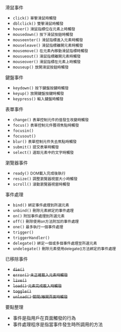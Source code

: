 滑鼠事件
- `click()` <small>單擊滑鼠時觸發</small>
- `dblclick()` <small>雙擊滑鼠時觸發</small>
- `hover()` <small>滑鼠指標位在元素上時觸發</small>
- `mousedown()` <small>按下滑鼠按鈕時觸發</small>
- `mouseenter()` <small>滑鼠指標進入元素時觸發</small>
- `mouseleave()` <small>滑鼠指標離開元素時觸發</small>
- `mousemove()` <small>在元素內移動滑鼠指標時觸發</small>
- `mousueout()` <small>滑鼠指標離開元素時觸發</small>
- `mouseover()` <small>滑鼠指標在元素上時觸發</small>
- `mouseup()` <small>放開滑鼠按鈕時觸發</small>


鍵盤事件
- `keydown()` <small>按下鍵盤按鍵時觸發</small>
- `keyup()` <small>放開鍵盤按鍵時觸發</small>
- `keypress()` <small>輸入鍵盤時觸發</small>

表單事件
- `change()` <small>表單控制元件的值發生改變時觸發</small>
- `focus()` <small>表單控制元件獲得焦點時觸發</small>
- `focusin()`
- `focusout()`
- `blur()` <small>表單控制元件失去焦點時觸發</small>
- `submit()` <small>提交表單時觸發</small>
- `select()` <small>選取元素中的文字時觸發</small>

瀏覽器事件
- `ready()` <small>DOM載入完成後執行</small>
- `resize()` <small>調整瀏覽器視窗大小時觸發</small>
- `scroll()` <small>滾動瀏覽器視窗時觸發</small>

事件處理
- `bind()` <small>綁定事件處理到所選元素</small>
- `unbind()` <small>刪除元素綁定的事件處理</small>
- `on()` <small>附加事件處理到所選元素</small>
- `off()` <small>刪除使用on方法附加的事件處理</small>
- `one()` <small>最多執行一個事件處理</small>
- `trigger()`
- `triggerHandler()`
- `delegate()` <small>綁定一個或多個事件處理至所選元素</small>
- `undelegate()` <small>刪除元素使用delegate()方法綁定的事件處理</small>

已移除事件
- <s>`die()`</s>
- <s>`error()` <small>未正確載入元素時觸發</small></s>
- <s>`live()`</s>
- <s>`load()` <small>元素完成載入時觸發</small></s>
- <s>`toggle()`</s>
- <s>`unload()` <small>關閉/離開頁面時觸發</small></s>

要點整理
- 事件是指用戶在頁面觸發的行為
- 事件處理程序是指當事件發生時所調用的方法